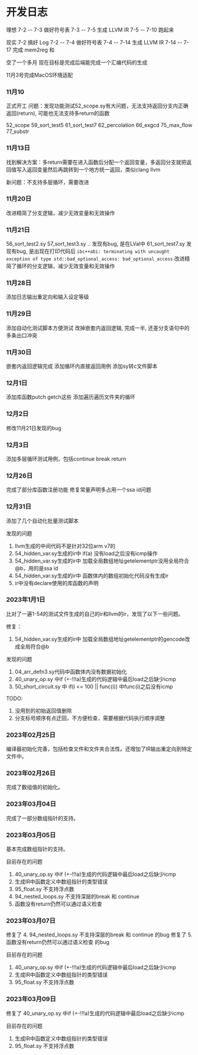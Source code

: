 # 开发日志

理想
7-2 -- 7-3 做好符号表
7-3 -- 7-5 生成 LLVM IR
7-5 -- 7-10 跑起来

现实
7-2 搞好 Log
7-2 -- 7-4 做好符号表
7-4 -- 7-14 生成 LLVM IR
7-14 -- 7-17 完成 mem2reg 和

空了一个多月
现在目标是完成后端能完成一个汇编代码的生成

11月3号完成MacOS环境适配


### 11月10
正式开工
问题：发现功能测试52_scope.sy有大问题，无法支持返回分支内正确返回(return), 可能也无法支持多return的函数

52_scope 59_sort_test5 61_sort_test7 62_percolation 66_exgcd 75_max_flow 77_substr

### 11月13日
找到解决方案：多return需要在进入函数后分配一个返回变量，多返回分支就把返回值写入返回变量然后再跳转到一个地方统一返回，类似clang llvm

新问题：不支持多层循环，需要改进

### 11月20日
改进精简了分支逻辑，减少无效变量和无效操作

### 11月21日
56_sort_test2.sy 57_sort_test3.sy .. 发现有bug, 是在LVal中
61_sort_test7.sy 发现有bug, 是出现在打印代码后
```ibc++abi: terminating with uncaught exception of type std::bad_optional_access: bad_optional_access```
改进精简了循环的分支逻辑，减少无效变量和无效操作


### 11月28日
添加日志输出重定向和输入设定等级

### 11月29日
添加自动化测试脚本方便测试
改掉嵌套内返回逻辑, 完成一半, 还差分支语句中的多条出口冲突

### 11月30日
嵌套内返回逻辑完成
添加循环内直接返回用例
添加sy转c文件脚本

### 12月1日
添加库函数putch getch这些
添加遍历遍历文件夹的循环

### 12月2日
修改11月21日发现的bug

### 12月3日
添加多层循环测试用例，包括continue break return

### 12月26日
完成了部分库函数注册功能
修复常量声明多占用一个ssa id问题

### 12月31日
添加了几个自动化批量测试脚本

发现的问题
1. llvm生成的中间代码不是针对32位arm v7的
2. 54_hidden_var.sy生成的ir中 if(a) 没有load之后没有icmp操作
3. 54_hidden_var.sy生成的ir中 加载全局数组地址getelementptr没用全局符合@b，用的是ssa id
4. 54_hidden_var.sy生成的ir中 函数体内的数组初始化代码没有生成ir
5. ir中没有declare使用的库函数的声明


### 2023年1月1日
比对了一遍1-54的测试文件生成的自己的ir和llvm的ir，发现了以下一些问题。

修复：
1. 54_hidden_var.sy生成的ir中 加载全局数组地址getelementptr的gencode改成全局符合@b

发现的问题
1. 04_arr_defn3.sy代码中函数体内没有数据初始化
2. 40_unary_op.sy 中if (+-!!!a)生成的代码逻辑中最后load之后缺少icmp
3. 50_short_circuit.sy 中 if(i <= 100 || func(i)) 中func(i)之后没有icmp
   
TODO:
1. 没用到的初始返回值删除
2. 分支标号顺序有点迂回，不方便检查，需要根据代码执行顺序调整

### 2023年02月25日
编译器初始化完善，包括检查文件和文件夹合法性。还增加了IR输出重定向到特定文件中。

### 2023年02月26日
完成了数组值的初始化。

### 2023年03月04日
完成了一部分数组指针的支持。

### 2023年03月05日
基本完成数组指针的支持。

目前存在的问题
1. 40_unary_op.sy 中if (+-!!!a)生成的代码逻辑中最后load之后缺少icmp
2. 生成IR中函数定义中数组指针的类型错误
3. 95_float.sy 不支持浮点数
4. 94_nested_loops.sy 不支持深层的break 和 continue
5. 函数没有return仍然可以通过语义检查

### 2023年03月07日
修复了 4. 94_nested_loops.sy 不支持深层的break 和 continue 的bug
修复了 5. 函数没有return仍然可以通过语义检查 的bug

目前存在的问题
1. 40_unary_op.sy 中if (+-!!!a)生成的代码逻辑中最后load之后缺少icmp
2. 生成IR中函数定义中数组指针的类型错误
3. 95_float.sy 不支持浮点数

### 2023年03月09日
修复了 40_unary_op.sy 中if (+-!!!a)生成的代码逻辑中最后load之后缺少icmp

目前存在的问题
1. 生成IR中函数定义中数组指针的类型错误
2. 95_float.sy 不支持浮点数